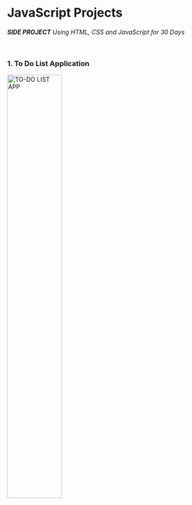 # JavaScript Projects

***SIDE PROJECT** Using HTML, CSS and JavaScript for 30 Days*

<br>

### 1. To Do List Application
<img alt="TO-DO LIST APP" src="https://github.com/dodam24/side-project/assets/121652059/3b901348-8de0-4eb8-952e-8fa764a165f8" width="50%">
